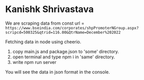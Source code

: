 # Kanishk Shrivastava

We are scraping data from const url = 
`https://www.bseindia.com/corporates/shpPromoterNGroup.aspx?scripcd=500325&qtrid=116.00&QtrName=December%202022`

Fetching data in node using cheerio.
1. copy main.js and package.json to 'some' directory.
2. open terminal and type npm i in 'same' directory.
3. write npm run server

You will see the data in json format in the console.
